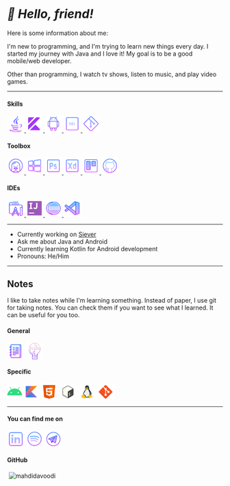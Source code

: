 # *:dizzy: Hello, friend!*

Here is some information about me:

I'm new to programming, and I'm trying to learn new things every day. I started my journey with Java and I love it! My goal is to be a good mobile/web developer.

Other than programming, I watch tv shows, listen to music, and play video games.

---

<h4 align="left">Skills</h4>
<p align="left">
<a href="https://www.java.com/en/" target="_blank"> <img src="media/logo19.svg" alt="Java SE" width="40" height="40"/> </a>
<a href="https://kotlinlang.org/" target="_blank"> <img src="media/logo17.svg" alt="Kotlin" width="40" height="40"/> </a>
<a href="https://developer.android.com" target="_blank"> <img src="media/logo16.svg" alt="android" width="40" height="40"/> </a>
<a href="https://en.wikipedia.org/wiki/SQL" target="_blank"> <img src="media/logo14.png" alt="SQL" width="40" height="40"/> </a>
<a href="https://git-scm.com/" target="_blank"> <img src="media/logo15.svg" alt="Git" width="40" height="40"/> </a>
</p>

<h4 align="left">Toolbox</h4>
<p align="left">
<a href="https://ubuntu.com/" target="_blank"> <img src="media/logo12.png" alt="Linux" width="40" height="40"/> </a>
<a href="https://www.microsoft.com/en-us/windows/" target="_blank"> <img src="media/logo11.svg" alt="Windows" width="40" height="40"/> </a>
<a href="https://www.adobe.com/products/photoshop.html" target="_blank"> <img src="media/logo10.svg" alt="Photoshop" width="40" height="40"/> </a>
<a href="https://www.adobe.com/products/xd.html" target="_blank"> <img src="media/logo9.svg" alt="Xd" width="40" height="40"/> </a>
<a href="https://trello.com/" target="_blank"> <img src="media/logo8.svg" alt="Trello" width="40" height="40"/> </a>
<a href="https://github.com/" target="_blank"> <img src="media/logo7.svg" alt="GitHub" width="40" height="40"/> </a>
</p>

<h4 align="left">IDEs</h4>
<p align="left">
<a href="https://developer.android.com/studio" target="_blank"> <img src="media/logo18.svg" alt="Android Studio" width="40" height="40"/> </a>
<a href="https://www.jetbrains.com/idea/" target="_blank"> <img src="media/logo13.svg" alt="IntelliJ" width="40" height="40"/> </a>
<a href="https://www.eclipse.org/" target="_blank"> <img src="media/logo21.svg" alt="Eclipse" width="40" height="40"/> </a>
<a href="https://code.visualstudio.com/" target="_blank"> <img src="media/logo6.svg" alt="VSCode" width="40" height="40"/> </a>
</p>

---

- Currently working on [Siever](https://github.com/MahdiDavoodi/Siever)
- Ask me about Java and Android
- Currently learning Kotlin for Android development
- Pronouns: He/Him

---

## Notes

I like to take notes while I'm learning something. Instead of paper, I use git for taking notes. You can check them if you want to see what I learned. It can be useful for you too.

<h4 align="left">General</h4>

<a href="https://github.com/MahdiDavoodi/Notes" target="blank"><img align="center" src="media/generalNotes.png" alt="General Notes" height="40" width="40" /></a>
<a href="https://github.com/MahdiDavoodi/ProblemSolving" target="blank"><img align="center" src="media/problemsolving.png" alt="Problem Solving" height="40" width="40" /></a>

<h4 align="left">Specific</h4>

<a href="https://github.com/MahdiDavoodi/Android" target="blank"><img align="center" src="media/androidDevN.svg" alt="Android Development" height="35" width="35" /></a>
<a href="https://github.com/MahdiDavoodi/Kotlin" target="blank"><img align="center" src="media/kotlinN.svg" alt="Kotlin" height="35" width="35" /></a>
<a href="https://github.com/MahdiDavoodi/HTML-CSS" target="blank"><img align="center" src="media/htmlN.svg" alt="HTML and CSS" height="40" width="40" /></a>
<a href="https://github.com/MahdiDavoodi/Bash" target="blank"><img align="center" src="media/bashN.svg" alt="Bash" height="40" width="40" /></a>
<a href="https://github.com/MahdiDavoodi/Linux" target="blank"><img align="center" src="media/linuxN.png" alt="Linux" height="40" width="40" /></a>
<a href="https://github.com/MahdiDavoodi/Git" target="blank"><img align="center" src="media/gitN.svg" alt="Git" height="40" width="40" /></a>

---

<h4 align="left">You can find me on</h4>
<p align="left">
<a href="https://www.linkedin.com/in/mahdidavoodi/" target="blank"><img align="center" src="media/logo2.svg" alt="LinkedIn" height="40" width="40" /></a>
<a href="https://open.spotify.com/user/d6uqxiyug09n3fobqfuhegnwx" target="blank"><img align="center" src="media/logo4.svg" alt="Spotify" height="40" width="40" /></a>
<a href="https://t.me/mahdidavoodi" target="blank"><img align="center" src="media/logo5.svg" alt="Telegram" height="40" width="40" /></a>
</p>

<h4 align="left">GitHub</h4>
<p align="left">
  &nbsp;<img align="center" src="https://github-readme-stats.vercel.app/api?username=mahdidavoodi&show_icons=true&theme=dracula&locale=en" alt="mahdidavoodi" /></p>

